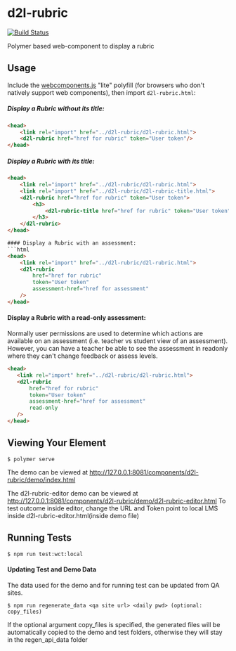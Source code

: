 # d2l-rubric
[![Build Status](https://travis-ci.org/Brightspace/d2l-rubric.svg?branch=master)](https://travis-ci.org/Brightspace/d2l-rubric)

Polymer based web-component to display a rubric

## Usage
Include the [webcomponents.js](http://webcomponents.org/polyfills/) "lite" polyfill (for browsers who don't natively support web components), then import `d2l-rubric.html`:

##### Display a Rubric without its title:
```html
<head>
	<link rel="import" href="../d2l-rubric/d2l-rubric.html">
	<d2l-rubric href="href for rubric" token="User token"/>
</head>
```

##### Display a Rubric with its title:
```html
<head>
	<link rel="import" href="../d2l-rubric/d2l-rubric.html">
	<link rel="import" href="../d2l-rubric/d2l-rubric-title.html">
	<d2l-rubric href="href for rubric" token="User token">
		<h3>
			<d2l-rubric-title href="href for rubric" token="User token"/>
		</h3>
	</d2l-rubric>
</head>

#### Display a Rubric with an assessment:
```html
<head>
	<link rel="import" href="../d2l-rubric/d2l-rubric.html">
	<d2l-rubric
		href="href for rubric"
		token="User token"
		assessment-href="href for assessment"
	/>
</head>
```

#### Display a Rubric with a read-only assessment:
Normally user permissions are used to determine which actions are available on an assessment
 (i.e. teacher vs student view of an assessment). However, you can have a teacher be able to
 see the assessment in readonly where they can't change feedback or assess levels.
 ```html
<head>
	<link rel="import" href="../d2l-rubric/d2l-rubric.html">
	<d2l-rubric
		href="href for rubric"
		token="User token"
		assessment-href="href for assessment"
		read-only
	/>
</head>
```

## Viewing Your Element

```
$ polymer serve
```

The demo can be viewed at http://127.0.0.1:8081/components/d2l-rubric/demo/index.html

The d2l-rubric-editor demo can be viewed at http://127.0.0.1:8081/components/d2l-rubric/demo/d2l-rubric-editor.html
To test outcome inside editor, change the URL and Token point to local LMS inside d2l-rubric-editor.html(inside demo file)

## Running Tests

```
$ npm run test:wct:local
```
#### Updating Test and Demo Data
The data used for the demo and for running test can be updated from QA sites.

```
$ npm run regenerate_data <qa site url> <daily pwd> (optional: copy_files)
```
If the optional argument copy_files is specified, the generated files will be automatically copied to the demo and test folders, otherwise they will stay in the regen_api_data folder
